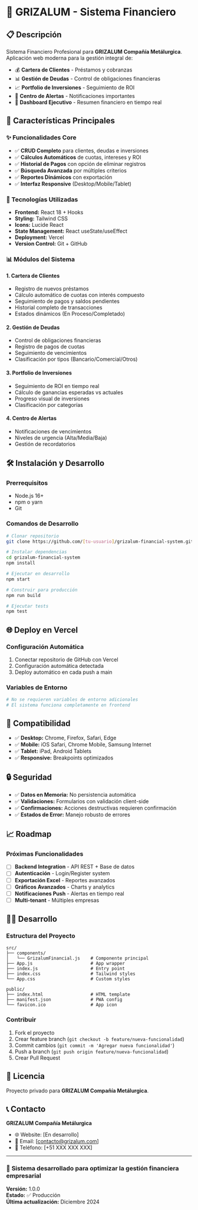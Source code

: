 # 🏢 GRIZALUM - Sistema Financiero

## 📋 Descripción

Sistema Financiero Profesional para **GRIZALUM Compañía Metálurgica**. Aplicación web moderna para la gestión integral de:

- 💰 **Cartera de Clientes** - Préstamos y cobranzas
- 📊 **Gestión de Deudas** - Control de obligaciones financieras  
- 📈 **Portfolio de Inversiones** - Seguimiento de ROI
- 🚨 **Centro de Alertas** - Notificaciones importantes
- 📱 **Dashboard Ejecutivo** - Resumen financiero en tiempo real

## 🚀 Características Principales

### ✨ Funcionalidades Core
- ✅ **CRUD Completo** para clientes, deudas e inversiones
- ✅ **Cálculos Automáticos** de cuotas, intereses y ROI
- ✅ **Historial de Pagos** con opción de eliminar registros
- ✅ **Búsqueda Avanzada** por múltiples criterios
- ✅ **Reportes Dinámicos** con exportación
- ✅ **Interfaz Responsive** (Desktop/Mobile/Tablet)

### 🎨 Tecnologías Utilizadas
- **Frontend:** React 18 + Hooks
- **Styling:** Tailwind CSS
- **Icons:** Lucide React
- **State Management:** React useState/useEffect
- **Deployment:** Vercel
- **Version Control:** Git + GitHub

### 📊 Módulos del Sistema

#### 1. **Cartera de Clientes**
- Registro de nuevos préstamos
- Cálculo automático de cuotas con interés compuesto
- Seguimiento de pagos y saldos pendientes
- Historial completo de transacciones
- Estados dinámicos (En Proceso/Completado)

#### 2. **Gestión de Deudas**
- Control de obligaciones financieras
- Registro de pagos de cuotas
- Seguimiento de vencimientos
- Clasificación por tipos (Bancario/Comercial/Otros)

#### 3. **Portfolio de Inversiones**
- Seguimiento de ROI en tiempo real
- Cálculo de ganancias esperadas vs actuales
- Progreso visual de inversiones
- Clasificación por categorías

#### 4. **Centro de Alertas**
- Notificaciones de vencimientos
- Niveles de urgencia (Alta/Media/Baja)
- Gestión de recordatorios

## 🛠️ Instalación y Desarrollo

### Prerrequisitos
- Node.js 16+ 
- npm o yarn
- Git

### Comandos de Desarrollo

```bash
# Clonar repositorio
git clone https://github.com/[tu-usuario]/grizalum-financial-system.git

# Instalar dependencias
cd grizalum-financial-system
npm install

# Ejecutar en desarrollo
npm start

# Construir para producción
npm run build

# Ejecutar tests
npm test
```

## 🌐 Deploy en Vercel

### Configuración Automática
1. Conectar repositorio de GitHub con Vercel
2. Configuración automática detectada
3. Deploy automático en cada push a main

### Variables de Entorno
```bash
# No se requieren variables de entorno adicionales
# El sistema funciona completamente en frontend
```

## 📱 Compatibilidad

- ✅ **Desktop:** Chrome, Firefox, Safari, Edge
- ✅ **Mobile:** iOS Safari, Chrome Mobile, Samsung Internet
- ✅ **Tablet:** iPad, Android Tablets
- ✅ **Responsive:** Breakpoints optimizados

## 🔒 Seguridad

- ✅ **Datos en Memoria:** No persistencia automática
- ✅ **Validaciones:** Formularios con validación client-side
- ✅ **Confirmaciones:** Acciones destructivas requieren confirmación
- ✅ **Estados de Error:** Manejo robusto de errores

## 📈 Roadmap

### Próximas Funcionalidades
- [ ] **Backend Integration** - API REST + Base de datos
- [ ] **Autenticación** - Login/Register system
- [ ] **Exportación Excel** - Reportes avanzados
- [ ] **Gráficos Avanzados** - Charts y analytics
- [ ] **Notificaciones Push** - Alertas en tiempo real
- [ ] **Multi-tenant** - Múltiples empresas

## 👨‍💻 Desarrollo

### Estructura del Proyecto
```
src/
├── components/
│   └── GrizalumFinancial.js    # Componente principal
├── App.js                      # App wrapper
├── index.js                    # Entry point
├── index.css                   # Tailwind styles
└── App.css                     # Custom styles

public/
├── index.html                  # HTML template
├── manifest.json               # PWA config
└── favicon.ico                 # App icon
```

### Contribuir
1. Fork el proyecto
2. Crear feature branch (`git checkout -b feature/nueva-funcionalidad`)
3. Commit cambios (`git commit -m 'Agregar nueva funcionalidad'`)
4. Push a branch (`git push origin feature/nueva-funcionalidad`)
5. Crear Pull Request

## 📄 Licencia

Proyecto privado para **GRIZALUM Compañía Metálurgica**.

## 📞 Contacto

**GRIZALUM Compañía Metálurgica**
- 🌐 Website: [En desarrollo]
- 📧 Email: [contacto@grizalum.com]
- 📱 Teléfono: [+51 XXX XXX XXX]

---

### 🎯 **Sistema desarrollado para optimizar la gestión financiera empresarial**

**Versión:** 1.0.0  
**Estado:** ✅ Producción  
**Última actualización:** Diciembre 2024
